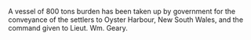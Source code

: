 A vessel of 800 tons burden has been taken up by government for the conveyance of the settlers to Oyster Harbour, New South Wales, and the command given to Lieut. Wm. Geary.